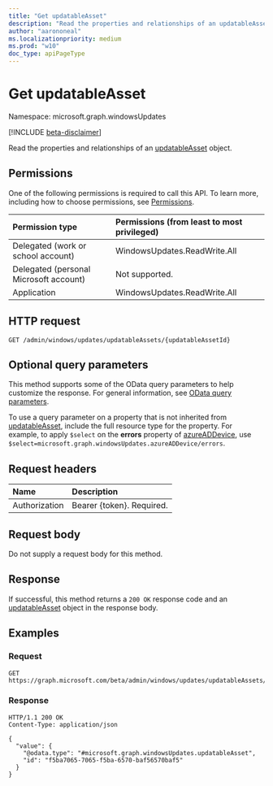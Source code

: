```yaml
---
title: "Get updatableAsset"
description: "Read the properties and relationships of an updatableAsset object."
author: "aarononeal"
ms.localizationpriority: medium
ms.prod: "w10"
doc_type: apiPageType
---
```


# Get updatableAsset
Namespace: microsoft.graph.windowsUpdates

[!INCLUDE [beta-disclaimer](../../includes/beta-disclaimer.md)]

Read the properties and relationships of an [updatableAsset](../resources/windowsupdates-updatableasset.md) object.

## Permissions
One of the following permissions is required to call this API. To learn more, including how to choose permissions, see [Permissions](/graph/permissions-reference).

|Permission type|Permissions (from least to most privileged)|
|:---|:---|
|Delegated (work or school account)|WindowsUpdates.ReadWrite.All|
|Delegated (personal Microsoft account)|Not supported.|
|Application|WindowsUpdates.ReadWrite.All|

## HTTP request

<!-- {
  "blockType": "ignored"
}
-->
``` http
GET /admin/windows/updates/updatableAssets/{updatableAssetId}
```

## Optional query parameters
This method supports some of the OData query parameters to help customize the response. For general information, see [OData query parameters](/graph/query-parameters).

To use a query parameter on a property that is not inherited from [updatableAsset](../resources/windowsupdates-updatableasset.md), include the full resource type for the property. For example, to apply `$select` on the **errors** property of [azureADDevice](../resources/windowsupdates-azureaddevice.md), use `$select=microsoft.graph.windowsUpdates.azureADDevice/errors`.

## Request headers
|Name|Description|
|:---|:---|
|Authorization|Bearer {token}. Required.|

## Request body
Do not supply a request body for this method.

## Response

If successful, this method returns a `200 OK` response code and an [updatableAsset](../resources/windowsupdates-updatableasset.md) object in the response body.

## Examples

### Request

<!-- {
  "blockType": "request",
  "name": "get_updatableasset"
}
-->
``` http
GET https://graph.microsoft.com/beta/admin/windows/updates/updatableAssets/{updatableAssetId}
```



### Response

<!-- {
  "blockType": "response",
  "truncated": true,
  "@odata.type": "microsoft.graph.windowsUpdates.updatableAsset"
}
-->
``` http
HTTP/1.1 200 OK
Content-Type: application/json

{
  "value": {
    "@odata.type": "#microsoft.graph.windowsUpdates.updatableAsset",
    "id": "f5ba7065-7065-f5ba-6570-baf56570baf5"
  }
}
```

